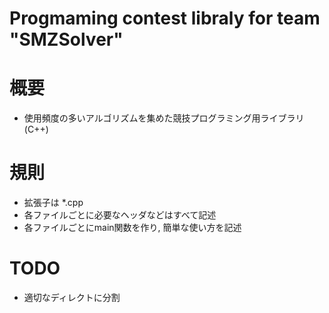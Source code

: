 Progmaming contest libraly for team "SMZSolver"
====

# 概要
* 使用頻度の多いアルゴリズムを集めた競技プログラミング用ライブラリ(C++)

# 規則
* 拡張子は *.cpp
* 各ファイルごとに必要なヘッダなどはすべて記述
* 各ファイルごとにmain関数を作り, 簡単な使い方を記述

# TODO
* 適切なディレクトに分割